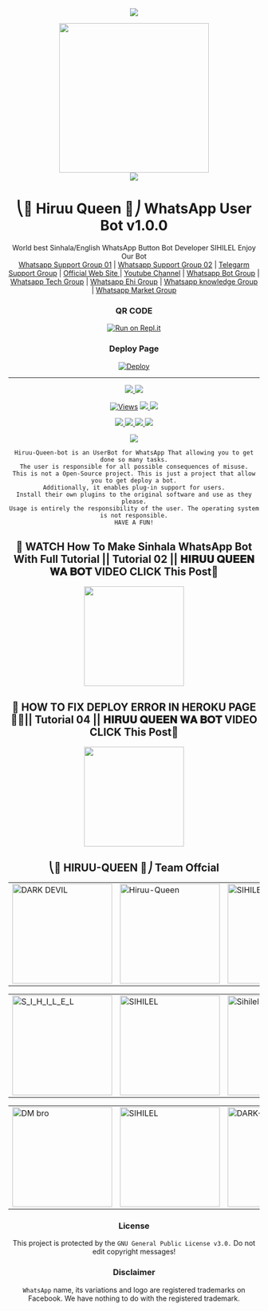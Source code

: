 

<div align="center">		
<img src= "https://camo.githubusercontent.com/71b837571c48af3aa60a73dbc9d5936aa359d78efbfa8a6743cbbbc16b80ef4d/68747470733a2f2f63646e2e646973636f72646170702e636f6d2f6174746163686d656e74732f3830353930323039333930363630383138362f3830353931333937323533353539303932322f74656e6f722e676966"/>
</p>
<div align="center">
  <img src="https://telegra.ph/file/6e722d1538e18fe637cd9.jpg" width="300" height="300">
	<div align="center">
<img src= "https://camo.githubusercontent.com/71b837571c48af3aa60a73dbc9d5936aa359d78efbfa8a6743cbbbc16b80ef4d/68747470733a2f2f63646e2e646973636f72646170702e636f6d2f6174746163686d656e74732f3830353930323039333930363630383138362f3830353931333937323533353539303932322f74656e6f722e676966"/>
</p>

  <h1>⎝🦄 Hiruu Queen 🦄⎠ WhatsApp User Bot v1.0.0</h1>
</div>
<p align="center">
    World best Sinhala/English WhatsApp Button Bot Developer SIHILEL Enjoy Our Bot
    <br>
        <a href="https://chat.whatsapp.com/GcQC9BOS0LNLasNvjNgtTM">Whatsapp Support Group 01</a> |
	<a href="https://chat.whatsapp.com/GcQC9BOS0LNLasNvjNgtTM">Whatsapp Support Group 02</a> |
	<a href="https://chat.whatsapp.com/GcQC9BOS0LNLasNvjNgtTM">Telegarm Support Group</a> |
	<a href="https://github.com/Sihilel/Hiruu_Queen_Bot">Official Web Site </a> |
        <a href="https://telegra.ph/file/6e722d1538e18fe637cd9.jpg">Youtube Channel</a> |
	<a href="https://chat.whatsapp.com/GcQC9BOS0LNLasNvjNgtTM">Whatsapp Bot Group</a> |
	<a href="https://chat.whatsapp.com/GcQC9BOS0LNLasNvjNgtTM">Whatsapp Tech Group</a> |
	<a href="https://chat.whatsapp.com/GcQC9BOS0LNLasNvjNgtTM">Whatsapp Ehi Group</a> |
	<a href="https://chat.whatsapp.com/GcQC9BOS0LNLasNvjNgtTM">Whatsapp knowledge Group</a> |
	<a href="https://chat.whatsapp.com/GcQC9BOS0LNLasNvjNgtTM">Whatsapp Market Group</a>
    <br>
</p>
	
### QR CODE
[![Run on Repl.it](https://repl.it/badge/github/quiec/whatsasena)](https://replit.com/@tik-toktok23/ALPHA-Qr-Session?v=1)

### Deploy Page
[![Deploy](https://www.herokucdn.com/deploy/button.svg)](https://heroku.com/deploy?template=https://github.com/Sihilel/Hiruu_Queen_Bot)
</div>

----

<p align="center">
  <a href="https://github.com/Sihilel/Hiruu_Queen_Bot">
    <img src="https://img.shields.io/docker/pulls/Dark-Devil/HIRUU-QUEEN?style=flat-square&label=Docker+Pulls">
  </a>
  <a href="https://github.com/Sihilel/Hiruu_Queen_Bot">
    <img src="https://img.shields.io/docker/image-size/Dark-Devil/HIRUU-QUEEN?style=flat-square&logo=github&label=Image Size">
    
  </a>
</p>

<p align="center">

  <a href="https://github.com/Sihilel/Hiruu_Queen_Bot">
    <img src="https://hits.seeyoufarm.com/api/count/incr/badge.svg?url=https%3A%2F%2Fgithub.com%2FAchiyaCT%2FALPHA-V4&count_bg=%2379C83D&title_bg=%23555555&icon=gitpod.svg&icon_color=%23E7E7E7&title=Views&edge_flat=false" alt="Views"/></a>
  
  </a>
  <a href="https://github.com/Sihilel/Hiruu_Queen_Bot">
    <img src="https://img.shields.io/github/forks/Dark-Devil/HIRUU-QUEEN?label=Fork&style=social">
    
  </a>
  <a href="https://github.com/Sihilel/Hiruu_Queen_Bot/stargazers">
    <img src="https://img.shields.io/github/stars/Dark-Devil/HIRUU-QUEEN?style=social">
  </a>
</p>

<p align="center">
  <a href="https://github.com/Sihilel/Hiruu_Queen_Bot">
    <img src="https://img.shields.io/github/repo-size/Dark-Devil/HIRUU-QUEEN?color=purple&label=Repo%20Size&style=plastic">

  </a>
  <a href="https://github.com/Sihilel/Hiruu_Queen_Bot">
    <img src="https://img.shields.io/github/license/Dark-Devil/HIRUU-QUEEN?color=purple&label=License&style=plastic">

  </a>
  <a href="https://github.com/Sihilel/Hiruu_Queen_Bot">
    <img src="https://img.shields.io/github/languages/top/Dark-Devil/HIRUU-QUEEN?color=purple&label=Javascript&style=plastic">

  </a>
  <a href="https://github.com/Sihilel/Hiruu_Queen_Bot">
    <img src="https://img.shields.io/static/v1?label=Author&message=Hiruu%20Queen&color=purple&style=plastic">

  </a>
  </p>
 <p align="center">
  <a href="https://wa.me/94704101989">
    <img src="https://img.shields.io/badge/Contact%20Me%20On%20Whatsapp-HIRUU%20Dark%20Devil-purple&style=plastic">

  </a>
</p>
 
```
Hiruu-Queen-bot is an UserBot for WhatsApp That allowing you to get done so many tasks.
The user is responsible for all possible consequences of misuse.
This is not a Open-Source project. This is just a project that allow you to get deploy a bot.
Additionally, it enables plug-in support for users.
Install their own plugins to the original software and use as they please.
Usage is entirely the responsibility of the user. The operating system is not responsible.
HAVE A FUN!
```


## 📛 WATCH How To Make Sinhala WhatsApp Bot With Full Tutorial || Tutorial 02 || 𝐇𝐈𝐑𝐔𝐔 𝐐𝐔𝐄𝐄𝐍 𝐖𝐀 𝐁𝐎𝐓 VIDEO CLICK This Post📛
<div>
	<a href="https://www.youtube.com/watch?v=9kJlE9RYKeo">
<img src="https://telegra.ph/file/6e722d1538e18fe637cd9.jpg" width="200"></br></a>
</div>



## 📛 HOW TO FIX DEPLOY ERROR IN HEROKU PAGE 💯🔥|| Tutorial 04 || 𝐇𝐈𝐑𝐔𝐔 𝐐𝐔𝐄𝐄𝐍 𝐖𝐀 𝐁𝐎𝐓 VIDEO CLICK This Post📛
<div>
	<a href="https://youtu.be/uAuIcxlGFKw">
<img src="https://telegra.ph/file/6e722d1538e18fe637cd9.jpg" width="200"></br></a>
</div>



## ⎝🦄 HIRUU-QUEEN 🦄⎠ Team Offcial

<table>
										<tbody>
											<tr>
												<td><a href="https://github.com/Sihilel/Hiruu_Queen_Bot"><img src="https://telegra.ph/file/6e722d1538e18fe637cd9.jpg" width="200" height="200" alt="DARK DEVIL"></a></td>
												<td><a href="https://github.com/Sihilel/Hiruu_Queen_Bot"><img src="https://telegra.ph/file/6e722d1538e18fe637cd9.jpg" width="200" height="200" alt="Hiruu-Queen"></a></td>
												<td><a href="https://wa.me/94704101989"><img src="https://telegra.ph/file/6e722d1538e18fe637cd9.jpg" width="200" height="200" alt="SIHILEL"></a></td>
											</tr>
										</tbody>
									</table>
                  <table>
										<tbody>
											<tr>
												<td><a href="https://wa.me/94704101989"><img src="https://telegra.ph/file/6e722d1538e18fe637cd9.jpg" width="200" height="200" alt="S_I_H_I_L_E_L"></a></td>
												<td><a href="https://github.com/Sihilel/Hiruu_Queen_Bot"><img src="https://telegra.ph/file/6e722d1538e18fe637cd9.jpg" width="200" height="200" alt="SIHILEL"></a></td>
                        <td><a href="httsp://github.com/BlackAmda/"><img src="https://telegra.ph/file/6e722d1538e18fe637cd9.jpg" width="200" height="200" alt="Sihilel"></a></td>
											</tr>
									</table>
                  <table>
										<tbody>
											<tr>
												<td><a href="https://www.youtube.com/channel/UCAa2_JLzGHl_Le7BTkY3A/featured"><img src="https://telegra.ph/file/6e722d1538e18fe637cd9.jpg" width="200" height="200" alt="DM bro"></a></td>
												<td><a href="https://wa.me/94704101989"><img src="https://telegra.ph/file/6e722d1538e18fe637cd9.jpg" width="200" height="200" alt="SIHILEL"></a></td>
												<td><a href="https://wa.me/94704101989"><img src="https://telegra.ph/file/6e722d1538e18fe637cd9.jpg" width="200" height="200" alt="DARK-DEVIL"></a></td>
											</tr>
										</tbody>
									</table>

### License
This project is protected by the `GNU General Public License v3.0.`
Do not edit copyright messages!

### Disclaimer
`WhatsApp` name, its variations and logo are registered trademarks on Facebook. We have nothing to do with the registered trademark.
